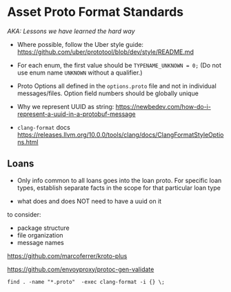 # Asset Proto Format Standards

_AKA: Lessons we have learned the hard way_

- Where possible, follow the Uber style guide: https://github.com/uber/prototool/blob/dev/style/README.md

- For each enum, the first value should be `TYPENAME_UNKNOWN = 0;` (Do not use enum name `UNKNOWN` without a qualifier.)

- Proto Options all defined in the `options.proto` file and not in individual messages/files. Option field numbers
should be globally unique

- Why we represent UUID as string: https://newbedev.com/how-do-i-represent-a-uuid-in-a-protobuf-message

- `clang-format` docs https://releases.llvm.org/10.0.0/tools/clang/docs/ClangFormatStyleOptions.html

## Loans

- Only info common to all loans goes into the loan proto. For specific loan types, establish separate facts in the scope 
for that particular loan type


- what does and does NOT need to have a uuid on it


to consider:

- package structure
- file organization
- message names

https://github.com/marcoferrer/kroto-plus

https://github.com/envoyproxy/protoc-gen-validate

```
find . -name "*.proto"  -exec clang-format -i {} \;
 ```